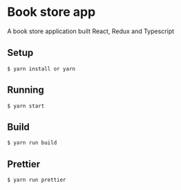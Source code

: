 # Book store app

A book store application built React, Redux and Typescript

## Setup

```
$ yarn install or yarn
```

## Running

```
$ yarn start
```

## Build

```
$ yarn run build
```

## Prettier

```
$ yarn run prettier
```
